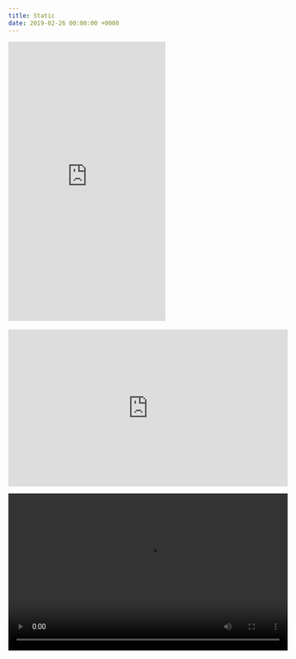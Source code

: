 ```yaml
---
title: Static
date: 2019-02-26 00:00:00 +0000
---
```

<iframe src="https://www.youtube.com/embed/Hlhlv-0GbYg?loop=1&modestbranding=1&showinfo=0&rel=0&color=white" width="315" height="560" frameborder="0"></iframe>
<br><br>
<iframe src="https://www.youtube.com/embed/ZdxR4af5wx0?loop=1&modestbranding=1&showinfo=0&rel=0&color=white" width="560" height="315" frameborder="0"></iframe>

<video src="https://martha.ellis.scot/uploads/IMG_0385.MOV" width="560" height="315" controls preload></video>
